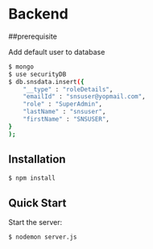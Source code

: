 # Backend

##prerequisite

Add default user to database

```bash
$ mongo
$ use securityDB
$ db.snsdata.insert({
	"__type" : "roleDetails",
	"emailId" : "snsuser@yopmail.com",
	"role" : "SuperAdmin",
	"lastName" : "snsuser",
	"firstName" : "SNSUSER",
}
);
```

## Installation

```bash
$ npm install 
```

## Quick Start

Start the server:

```bash
$ nodemon server.js
```